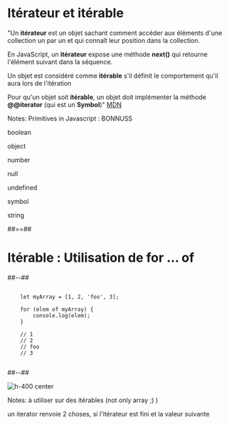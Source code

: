 <!-- .slide:-->

# Itérateur et itérable

<span class="fragment" data-fragment-index="1">"Un **itérateur** est un objet sachant comment accéder aux éléments d'une collection un par un et qui connaît leur position dans la collection.</span>

<span class="fragment" data-fragment-index="2">En JavaScript, un **itérateur** expose une méthode **next()** qui retourne l'élément suivant dans la séquence.</span>

<span class="fragment" data-fragment-index="3">Un objet est considéré comme **itérable** s'il définit le comportement qu'il aura lors de l'itération</span>

<span class="fragment" data-fragment-index="4">Pour qu'un objet soit **itérable**, un objet doit implémenter la méthode **@@iterator** (qui est un **Symbol**)"
[MDN](https://developer.mozilla.org/fr/docs/Web/JavaScript/Guide/iterateurs_et_generateurs) <!-- .element: class="underline" -->
</span>

Notes:
Primitives in Javascript : BONNUSS

boolean

object

number

null

undefined

symbol

string

##==##

<!-- .slide: class="two-column-layout" -->

# Itérable : Utilisation de for … of

##--##

<!-- .slide: class="with-code" -->

<pre><code data-trim class="javascript">
    let myArray = [1, 2, 'foo', 3];

    for (elem of myArray) {
        console.log(elem);
    }

    // 1
    // 2
    // foo
    // 3

</code></pre>

##--##

![h-400 center](./assets/images/Iterable_01_array.png) <!-- .element: class="fragment" data-fragment-index="1" -->

Notes:
à utiliser sur des itérables (not only array ;) )

un iterator renvoie 2 choses, si l'itérateur est fini et la valeur suivante
